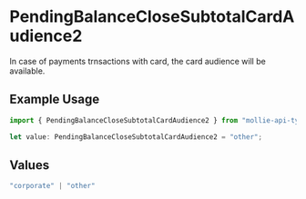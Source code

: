 # PendingBalanceCloseSubtotalCardAudience2

In case of payments trnsactions with card, the card audience will be available.

## Example Usage

```typescript
import { PendingBalanceCloseSubtotalCardAudience2 } from "mollie-api-typescript/models/operations";

let value: PendingBalanceCloseSubtotalCardAudience2 = "other";
```

## Values

```typescript
"corporate" | "other"
```